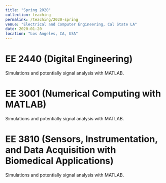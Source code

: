 ```yaml
---
title: "Spring 2020"
collection: teaching
permalink: /teaching/2020-spring
venue: "Electrical and Computer Engineering, Cal State LA"
date: 2020-01-20
location: "Los Angeles, CA, USA"
---
```


# EE 2440 (Digital Engineering)

Simulations and potentially signal analysis with MATLAB.

# EE 3001 (Numerical Computing with MATLAB)

Simulations and potentially signal analysis with MATLAB.

# EE 3810 (Sensors, Instrumentation, and Data Acquisition with Biomedical Applications)

Simulations and potentially signal analysis with MATLAB.